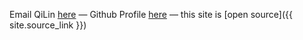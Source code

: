 


Email QiLin [here](mailto:xueqilin@gmail.com)
&mdash;
Github Profile [here](https://github.com/QiLinXue)
&mdash;
this site is [open source]({{ site.source_link }})
